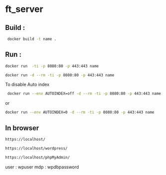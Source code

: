 # ft_server


## Build :
```bash
 docker build -t name . 
 ```
  
 ## Run :
 ```bash
 docker run  -ti -p 8080:80 -p 443:443 name 
 ```
 
 ```bash
 docker run -d --rm -ti -p 8080:80 -p 443:443 name 
 ```
 To disable Auto index
 
 ```bash
  docker run --env AUTOINDEX=off -d --rm -ti -p 8080:80 -p 443:443 name 
 ```
 or
 ```bash
 docker run --env AUTOINDEX=0 -d --rm -ti -p 8080:80 -p 443:443 name   
```
## In browser
```bash
https://localhost/
```
```bash
https://localhost/wordpress/
```
```bash
https://localhost/phpMyAdmin/
 ```
 user : wpuser
 mdp  : wpdbpassword
